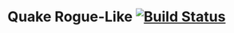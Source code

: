 # Quake Rogue-Like [![Build Status](https://travis-ci.org/fungos/quakerl-rust.svg)](https://travis-ci.org/murilocadanus/quakerl-rust)
